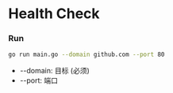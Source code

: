 # Health Check

### Run
```bash
go run main.go --domain github.com --port 80
```

+ --domain: 目标 (必须)
+ --port: 端口